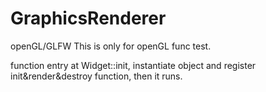 # GraphicsRenderer
openGL/GLFW
This is only for openGL func test.

function entry at Widget::init, instantiate object and register init&render&destroy function, then it runs.
